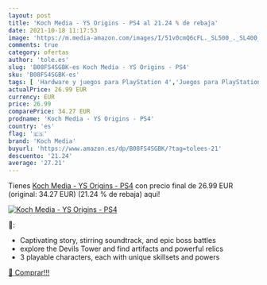 ```yaml
---
layout: post
title: 'Koch Media - YS Origins - PS4 al 21.24 % de rebaja'
date: 2021-10-18 11:17:53
image: 'https://m.media-amazon.com/images/I/51v0cmQ6cFL._SL500_._SL400_.jpg'
comments: true
category: ofertas
author: 'tole.es'
slug: 'B08FS4SGBK-es Koch Media - YS Origins - PS4'
sku: 'B08FS4SGBK-es'
tags: [ 'Hardware y juegos para PlayStation 4','Juegos para PlayStation 4','Videojuegos','koch media','ps4', ]
actualPrice: 26.99 EUR
currency: EUR
price: 26.99
comparePrice: 34.27 EUR
prodname: 'Koch Media - YS Origins - PS4'
country: 'es'
flag: '🇪🇸'
brand: 'Koch Media'
buyurl: 'https://www.amazon.es/dp/B08FS4SGBK/?tag=tolees-21'
descuento: '21.24'
average: '27.21'
---
```


Tienes [Koch Media - YS Origins - PS4](https://www.amazon.es/dp/B08FS4SGBK/?tag=tolees-21) con precio final de  26.99 EUR (original: 34.27 EUR) (21.24 %  de rebaja) aqui!

[![Koch Media - YS Origins - PS4](https://m.media-amazon.com/images/I/51v0cmQ6cFL._SL500_._SL400_.jpg)](https://www.amazon.es/dp/B08FS4SGBK/?tag=tolees-21)

🔎:

- Captivating story, stirring soundtrack, and epic boss battles
- explore the Devils Tower and find artifacts and powerful relics
- 3 playable characters, each with unique skillsets and powers

[🛒 Comprar!!!](https://www.amazon.es/dp/B08FS4SGBK/?tag=tolees-21)
